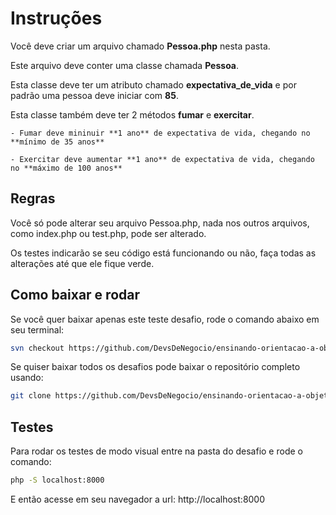 # Instruções

Você deve criar um arquivo chamado **Pessoa.php** nesta pasta.

Este arquivo deve conter uma classe chamada **Pessoa**.

Esta classe deve ter um atributo chamado **expectativa_de_vida** e por padrão uma pessoa deve iniciar com **85**.

Esta classe também deve ter 2 métodos **fumar** e **exercitar**.

    - Fumar deve mininuir **1 ano** de expectativa de vida, chegando no **mínimo de 35 anos**
    
    - Exercitar deve aumentar **1 ano** de expectativa de vida, chegando no **máximo de 100 anos**
    
## Regras

Você só pode alterar seu arquivo Pessoa.php, nada nos outros arquivos, como index.php ou test.php, pode ser alterado.

Os testes indicarão se seu código está funcionando ou não, faça todas as alterações até que ele fique verde.

## Como baixar e rodar

Se você quer baixar apenas este teste desafio, rode o comando abaixo em seu terminal:

```bash
svn checkout https://github.com/DevsDeNegocio/ensinando-orientacao-a-objetos/trunk/php/nivel-1
```

Se quiser baixar todos os desafios pode baixar o repositório completo usando:

```bash
git clone https://github.com/DevsDeNegocio/ensinando-orientacao-a-objetos
```


## Testes

Para rodar os testes de modo visual entre na pasta do desafio e rode o comando:
```bash
php -S localhost:8000
```

E então acesse em seu navegador a url: http://localhost:8000